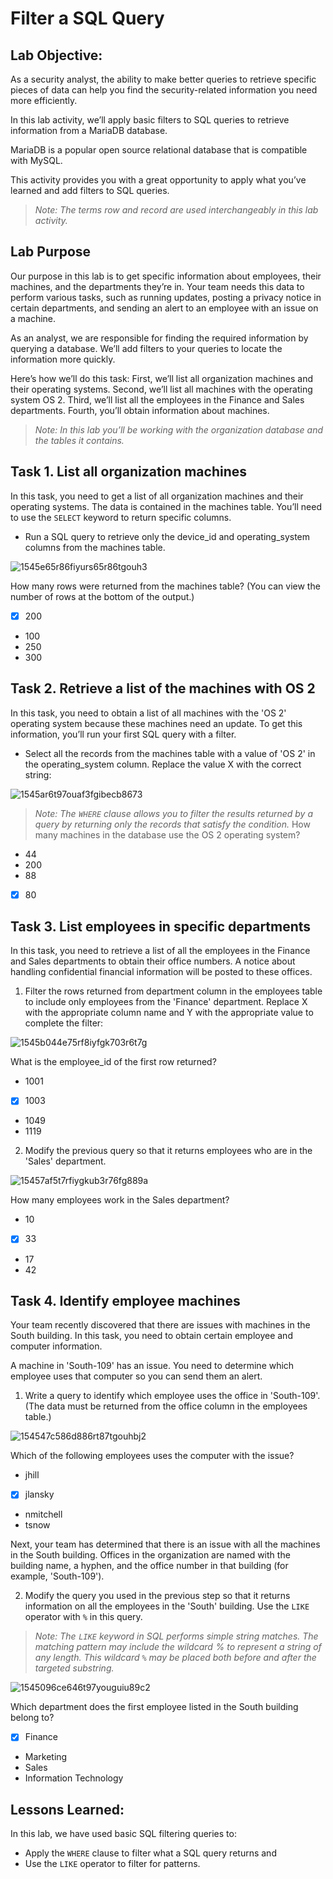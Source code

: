# Filter a SQL Query
## Lab Objective:

As a security analyst, the ability to make better queries to retrieve specific pieces of data can help you find the security-related information you need more efficiently.

In this lab activity, we’ll apply basic filters to SQL queries to retrieve information from a MariaDB database.

MariaDB is a popular open source relational database that is compatible with MySQL.

This activity provides you with a great opportunity to apply what you’ve learned and add filters to SQL queries.

>_Note: The terms row and record are used interchangeably in this lab activity._
## Lab Purpose

Our purpose in this lab is to get specific information about employees, their machines, and the departments they’re in. Your team needs this data to perform various tasks, such as running updates, posting a privacy notice in certain departments, and sending an alert to an employee with an issue on a machine.

As an analyst, we are responsible for finding the required information by querying a database. We’ll add filters to your queries to locate the information more quickly.

Here’s how we’ll do this task: First, we’ll list all organization machines and their operating systems. Second, we’ll list all machines with the operating system OS 2. Third, we’ll list all the employees in the Finance and Sales departments. Fourth, you’ll obtain information about machines.

>_Note: In this lab you’ll be working with the organization database and the tables it contains._
## Task 1. List all organization machines

In this task, you need to get a list of all organization machines and their operating systems. The data is contained in the machines table. You’ll need to use the <code>SELECT</code> keyword to return specific columns.

- Run a SQL query to retrieve only the device_id and operating_system columns from the machines table.

![1545e65r86fiyurs65r86tgouh3](https://github.com/Char-Hunt/Data-Retrievals/assets/138831832/182c83e0-3917-4694-a92f-f028992471b3)

How many rows were returned from the machines table? (You can view the number of rows at the bottom of the output.)

   - [x] 200
   - 100
   - 250
   - 300

## Task 2. Retrieve a list of the machines with OS 2

In this task, you need to obtain a list of all machines with the 'OS 2' operating system because these machines need an update. To get this information, you’ll run your first SQL query with a filter.

   - Select all the records from the machines table with a value of 'OS 2' in the operating_system column. Replace the value X with the correct string:

![1545ar6t97ouaf3fgibecb8673](https://github.com/Char-Hunt/Data-Retrievals/assets/138831832/8956750f-c998-460d-93ff-495be2096a0a)

>_Note: The <code>WHERE</code> clause allows you to filter the results returned by a query by returning only the records that satisfy the condition._
How many machines in the database use the OS 2 operating system?

   - 44
   - 200
   - 88
   - [x] 80

## Task 3. List employees in specific departments

In this task, you need to retrieve a list of all the employees in the Finance and Sales departments to obtain their office numbers. A notice about handling confidential financial information will be posted to these offices.

   1. Filter the rows returned from department column in the employees table to include only employees from the 'Finance' department. Replace X with the appropriate column name and Y with the appropriate value to complete the filter:

![1545b044e75rf8iyfgk703r6t7g](https://github.com/Char-Hunt/Data-Retrievals/assets/138831832/d49ea117-cbee-45de-b6fe-e377a159ba4e)

What is the employee_id of the first row returned?

   - 1001
   - [x] 1003
   - 1049
   - 1119

  2. Modify the previous query so that it returns employees who are in the 'Sales' department.

![15457af5t7rfiygkub3r76fg889a](https://github.com/Char-Hunt/Data-Retrievals/assets/138831832/c8777a2b-92d5-4da2-9e6d-a04245a04032)

How many employees work in the Sales department?

   - 10
   - [x] 33
   - 17
   - 42

## Task 4. Identify employee machines

Your team recently discovered that there are issues with machines in the South building. In this task, you need to obtain certain employee and computer information.

A machine in 'South-109' has an issue. You need to determine which employee uses that computer so you can send them an alert.

1. Write a query to identify which employee uses the office in 'South-109'. (The data must be returned from the office column in the employees table.)

![154547c586d886rt87tgouhbj2](https://github.com/Char-Hunt/Data-Retrievals/assets/138831832/624ab266-a91c-44f3-98be-44fe1042061b)

Which of the following employees uses the computer with the issue?

 - jhill
 - [x] jlansky
 - nmitchell
 - tsnow

Next, your team has determined that there is an issue with all the machines in the South building. Offices in the organization are named with the building name, a hyphen, and the office number in that building (for example, 'South-109').

2. Modify the query you used in the previous step so that it returns information on all the employees in the 'South' building. Use the <code>LIKE</code> operator with <code>%</code> in this query.

>_Note: The <code>LIKE</code> keyword in SQL performs simple string matches. The matching pattern may include the wildcard % to represent a string of any length. This wildcard <code>%</code> may be placed both before and after the targeted substring._

![1545096ce646t97youguiu89c2](https://github.com/Char-Hunt/Data-Retrievals/assets/138831832/a654796f-c89b-41f5-8aec-4aa9b27b34c1)

Which department does the first employee listed in the South building belong to?

  - [x] Finance
  - Marketing
  - Sales
  - Information Technology

## Lessons Learned:

In this lab, we have used basic SQL filtering queries to:

   - Apply the <code>WHERE</code> clause to filter what a SQL query returns and
   - Use the <code>LIKE</code> operator to filter for patterns.
